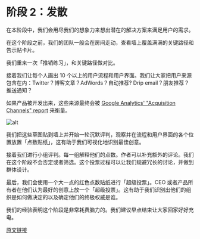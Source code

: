 # 阶段 2：发散

在本阶段中，我们会用尽我们的想象力来想出潜在的解决方案来满足用户的需求。

在这个阶段之前，我们的团队一般会在房间走动，查看墙上覆盖满满的关键路径和告示贴卡片。

我们重来一次「推销练习」，和关键路径做对比。

接着我们让每个人画出 10 个以上的用户流程和用户界面。我们让大家把用户来源包含在内：Twitter？博客文章？AdWords？自动推荐? Drip email？朋友推荐？推送通知？

如果产品被开发出来，这些来源最终会被 [Google Analytics' "Acquisition Channels" report](http://analytics.blogspot.com/2013/10/new-acquisitions-reporting-channels.html) 来衡量。

![alt](http://beantalk.net/static/upload/201610/a5WFVg6Y3jal9Z7HN4zy5J5M.jpg)

我们把这些草图贴到墙上并开始一轮沉默评判，观察并在流程和用户界面的各个位置放置「点数贴纸」，这有助于我们可视化地识别最佳创意。

接着我们进行小组评判。每一组解释他们的点数。作者可以补充额外的评论。我们在这个阶段不会否定或者筛选。这个投票过程可以让我们规避冗长的讨论，并做到群体设计。

最后，我们会使用一个大一点的红色点数贴纸进行「超级投票」。CEO 或者产品所有者在他们认为最好的创意上放一个「超级投票」。这有助于我们识别出他们的组织是如何做决定的以及确定他们的终极权威是谁。

我们的经验表明这个阶段是非常耗费脑力的。我们建议早点结束让大家回家好好充电。

[原文链接](https://thoughtbot.com/playbook/product-design-sprint/phase-2-diverge)
